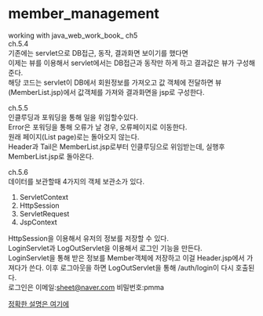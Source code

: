 # member_management
working with java_web_work_book_ ch5  
ch.5.4  
기존에는 servlet으로 DB접근, 동작, 결과화면 보이기를 했다면  
이제는 뷰를 이용해서 servlet에서는 DB접근과 동작만 하게 하고 결과값은 뷰가 구성해준다.  
해당 코드는 servlet이 DB에서 회원정보를 가져오고 값 객체에 전달하면 뷰(MemberList.jsp)에서 값객체를 가져와 결과화면을 jsp로 구성한다.  
  
ch.5.5  
인클루딩과 포워딩을 통해 일을 위임할수있다.  
Error은 포워딩을 통해 오류가 날 경우, 오류페이지로 이동한다.  
원래 페이지(List page)로는 돌아오지 않는다.  
Header과 Tail은 MemberList.jsp로부터 인클루딩으로 위임받는데, 실행후 MemberList.jsp로 돌아온다.  
  
ch.5.6  
데이터를 보관할때 4가지의 객체 보관소가 있다.  
1. ServletContext  
2. HttpSession
3. ServletRequest
4. JspContext

  
HttpSession을 이용해서 유저의 정보를 저장할 수 있다.  
LoginServlet과 LogOutServlet을 이용해서 로그인 기능을 만든다.  
LoginServlet을 통해 받은 정보를 Member객체에 저장하고 이걸 Header.jsp에서 가져다가 쓴다. 이후 로그아웃을 하면 LogOutServlet을 통해 /auth/login이 다시 호출된다.  
로그인은 이메일:sheet@naver.com 비밀번호:pmma


[정확한 설명은 여기에](https://github.com/suhwoo/BookReview/blob/main/Java_Web_WorkBook/Ch.5%20MVC%EC%95%84%ED%82%A4%ED%85%8D%EC%B3%90.md)
